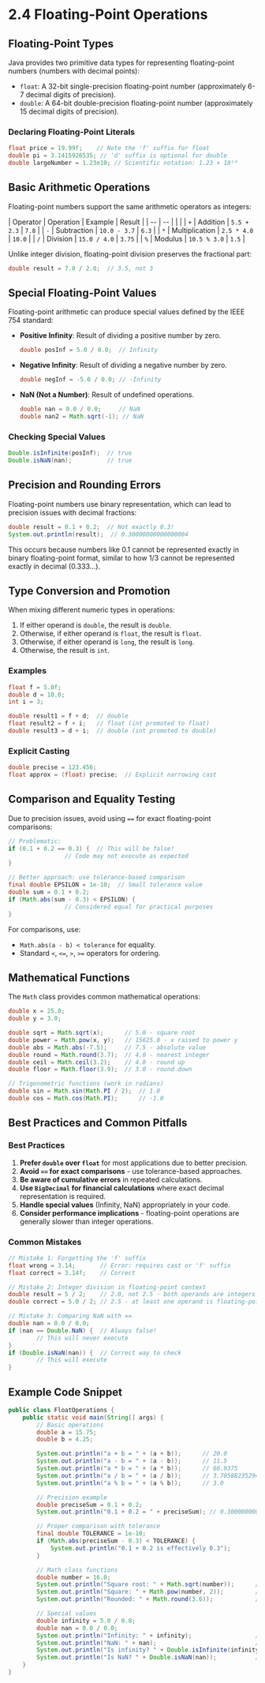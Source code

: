 # 2.4 Floating-Point Operations

## Floating-Point Types

Java provides two primitive data types for representing floating-point numbers (numbers with decimal points):

- `float`: A 32-bit single-precision floating-point number (approximately 6-7 decimal digits of precision).
- `double`: A 64-bit double-precision floating-point number (approximately 15 decimal digits of precision).

### Declaring Floating-Point Literals

```java
float price = 19.99f;    // Note the 'f' suffix for float
double pi = 3.1415926535; // 'd' suffix is optional for double
double largeNumber = 1.23e10; // Scientific notation: 1.23 × 10¹⁰
```

## Basic Arithmetic Operations

Floating-point numbers support the same arithmetic operators as integers:

| Operator | Operation | Example | Result |
| -- | -- | | |
| `+` | Addition | `5.5 + 2.3` | `7.8` |
| `-` | Subtraction | `10.0 - 3.7` | `6.3` |
| `*` | Multiplication | `2.5 * 4.0` | `10.0` |
| `/` | Division | `15.0 / 4.0` | `3.75` |
| `%` | Modulus | `10.5 % 3.0` | `1.5` |

Unlike integer division, floating-point division preserves the fractional part:

```java
double result = 7.0 / 2.0;  // 3.5, not 3
```

## Special Floating-Point Values

Floating-point arithmetic can produce special values defined by the IEEE 754 standard:

- **Positive Infinity**: Result of dividing a positive number by zero.

  ```java
  double posInf = 5.0 / 0.0;  // Infinity
  ```

- **Negative Infinity**: Result of dividing a negative number by zero.

  ```java
  double negInf = -5.0 / 0.0; // -Infinity
  ```

- **NaN (Not a Number)**: Result of undefined operations.

  ```java
  double nan = 0.0 / 0.0;     // NaN
  double nan2 = Math.sqrt(-1); // NaN
  ```

### Checking Special Values

```java
Double.isInfinite(posInf);  // true
Double.isNaN(nan);          // true
```

## Precision and Rounding Errors

Floating-point numbers use binary representation, which can lead to precision issues with decimal fractions:

```java
double result = 0.1 + 0.2;  // Not exactly 0.3!
System.out.println(result);  // 0.30000000000000004
```

This occurs because numbers like 0.1 cannot be represented exactly in binary floating-point format, similar to how 1/3 cannot be represented exactly in decimal (0.333...).

## Type Conversion and Promotion

When mixing different numeric types in operations:

1. If either operand is `double`, the result is `double`.
2. Otherwise, if either operand is `float`, the result is `float`.
3. Otherwise, if either operand is `long`, the result is `long`.
4. Otherwise, the result is `int`.

### Examples

```java
float f = 5.0f;
double d = 10.0;
int i = 3;

double result1 = f + d;  // double
float result2 = f + i;   // float (int promoted to float)
double result3 = d + i;  // double (int promoted to double)
```

### Explicit Casting

```java
double precise = 123.456;
float approx = (float) precise;  // Explicit narrowing cast
```

## Comparison and Equality Testing

Due to precision issues, avoid using `==` for exact floating-point comparisons:

```java
// Problematic:
if (0.1 + 0.2 == 0.3) {  // This will be false!
                // Code may not execute as expected
}

// Better approach: use tolerance-based comparison
final double EPSILON = 1e-10;  // Small tolerance value
double sum = 0.1 + 0.2;
if (Math.abs(sum - 0.3) < EPSILON) {
                // Considered equal for practical purposes
}
```

For comparisons, use:

- `Math.abs(a - b) < tolerance` for equality.
- Standard `<`, `<=`, `>`, `>=` operators for ordering.

## Mathematical Functions

The `Math` class provides common mathematical operations:

```java
double x = 25.0;
double y = 3.0;

double sqrt = Math.sqrt(x);      // 5.0 - square root
double power = Math.pow(x, y);   // 15625.0 - x raised to power y
double abs = Math.abs(-7.5);     // 7.5 - absolute value
double round = Math.round(3.7);  // 4.0 - nearest integer
double ceil = Math.ceil(3.2);    // 4.0 - round up
double floor = Math.floor(3.9);  // 3.0 - round down

// Trigonometric functions (work in radians)
double sin = Math.sin(Math.PI / 2);  // 1.0
double cos = Math.cos(Math.PI);      // -1.0
```

## Best Practices and Common Pitfalls

### Best Practices

1. **Prefer `double` over `float`** for most applications due to better precision.
2. **Avoid `==` for exact comparisons** - use tolerance-based approaches.
3. **Be aware of cumulative errors** in repeated calculations.
4. **Use `BigDecimal` for financial calculations** where exact decimal representation is required.
5. **Handle special values** (Infinity, NaN) appropriately in your code.
6. **Consider performance implications** - floating-point operations are generally slower than integer operations.

### Common Mistakes

```java
// Mistake 1: Forgetting the 'f' suffix
float wrong = 3.14;       // Error: requires cast or 'f' suffix
float correct = 3.14f;    // Correct

// Mistake 2: Integer division in floating-point context
double result = 5 / 2;    // 2.0, not 2.5 - both operands are integers
double correct = 5.0 / 2; // 2.5 - at least one operand is floating-point

// Mistake 3: Comparing NaN with ==
double nan = 0.0 / 0.0;
if (nan == Double.NaN) {  // Always false!
        // This will never execute
}
if (Double.isNaN(nan)) {  // Correct way to check
        // This will execute
}
```

## Example Code Snippet

```java
public class FloatOperations {
    public static void main(String[] args) {
        // Basic operations
        double a = 15.75;
        double b = 4.25;

        System.out.println("a + b = " + (a + b));      // 20.0
        System.out.println("a - b = " + (a - b));      // 11.5
        System.out.println("a * b = " + (a * b));      // 66.9375
        System.out.println("a / b = " + (a / b));      // 3.7058823529411766
        System.out.println("a % b = " + (a % b));      // 3.0

        // Precision example
        double preciseSum = 0.1 + 0.2;
        System.out.println("0.1 + 0.2 = " + preciseSum); // 0.30000000000000004

        // Proper comparison with tolerance
        final double TOLERANCE = 1e-10;
        if (Math.abs(preciseSum - 0.3) < TOLERANCE) {
            System.out.println("0.1 + 0.2 is effectively 0.3");
        }

        // Math class functions
        double number = 16.0;
        System.out.println("Square root: " + Math.sqrt(number));      // 4.0
        System.out.println("Square: " + Math.pow(number, 2));         // 256.0
        System.out.println("Rounded: " + Math.round(3.6));            // 4.0

        // Special values
        double infinity = 5.0 / 0.0;
        double nan = 0.0 / 0.0;
        System.out.println("Infinity: " + infinity);                  // Infinity
        System.out.println("NaN: " + nan);                            // NaN
        System.out.println("Is infinity? " + Double.isInfinite(infinity)); // true
        System.out.println("Is NaN? " + Double.isNaN(nan));           // true
    }
}
```
